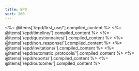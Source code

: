 ```yaml
---
title: EPD
sort: 200
---
```


<%= @items['/epd/first_use/'].compiled_content %>
<%= @items['/epd/timeline/'].compiled_content %>
<%= @items['/epd/questionnaires/'].compiled_content %>
<%= @items['/epd/non_response/'].compiled_content %>
<%= @items['/epd/invitations/'].compiled_content %>
<%= @items['/epd/automatic_protocols/'].compiled_content %>
<%= @items['/epd/reports/'].compiled_content %>
<%= @items['/epd/outcome/'].compiled_content %>
